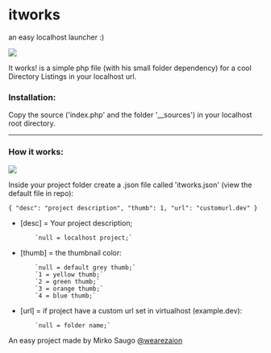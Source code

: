 itworks
=======
an easy localhost launcher :)

![](http://wearezaion.com/img/screen3.png)

It works! is a simple php file (with his small folder dependency) for a cool Directory Listings in your localhost url.



### Installation:

Copy the source ('index.php' and the folder '__sources') in your localhost root directory.

***

### How it works:

![](http://wearezaion.com/img/screen4.png)

Inside your project folder create a .json file called 'itworks.json' (view the default file in repo):

  `{
 	"desc": "project description",
 	"thumb": 1,
 	"url": "customurl.dev"
   }`

- [desc] = Your project description;

          `null = localhost project;`

- [thumb] = the thumbnail color:

          `null = default grey thumb;`
          `1 = yellow thumb;`
          `2 = green thumb;`
          `3 = orange thumb;`
          `4 = blue thumb;`

- [url] = if project have a custom url set in virtualhost (example.dev):

          `null = folder name;`
          
An easy project made by Mirko Saugo [@wearezaion](http://wearezaion.com)